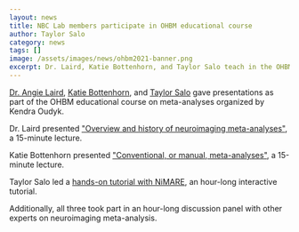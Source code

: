 ```yaml
---
layout: news
title: NBC Lab members participate in OHBM educational course
author: Taylor Salo
category: news
tags: []
image: /assets/images/news/ohbm2021-banner.png
excerpt: Dr. Laird, Katie Bottenhorn, and Taylor Salo teach in the OHBM Educational Course on meta-analysis.
---
```


[Dr. Angie Laird](/team/laird-angela), [Katie Bottenhorn](/team/bottenhorn-katherine), and [Taylor Salo](/team/salo-taylor)
gave presentations as part of the OHBM educational course on meta-analyses organized by Kendra Oudyk.

Dr. Laird presented ["Overview and history of neuroimaging meta-analyses"](/talks/laird-ohbm-overview-meta-analysis), a 15-minute lecture.

Katie Bottenhorn presented ["Conventional, or manual, meta-analyses"](/talks/bottenhorn-ohbm-conventional-meta-analyses), a 15-minute lecture.

Taylor Salo led a [hands-on tutorial with NiMARE](/talks/laird-ohbm-overview-meta-analysis), an hour-long interactive tutorial.

Additionally, all three took part in an hour-long discussion panel with other experts on neuroimaging meta-analysis.
